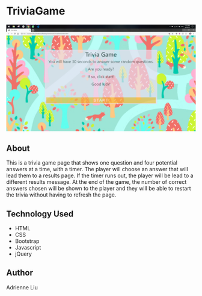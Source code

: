 # TriviaGame

![Trivia Game Screenshot](assets/images/triviagame.png)

## About
This is a trivia game page that shows one question and four potential answers at a time, with a timer. The player will choose an answer that will lead them to a results page. If the timer runs out, the player will be lead to a different results message. At the end of the game, the number of correct answers chosen will be shown to the player and they will be able to restart the trivia without having to refresh the page. 

## Technology Used 
* HTML
* CSS
* Bootstrap
* Javascript
* jQuery

## Author
Adrienne Liu